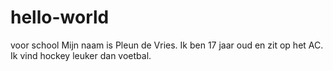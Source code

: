 # hello-world
voor school
Mijn naam is Pleun de Vries. Ik ben 17 jaar oud en zit op het AC.
Ik vind hockey leuker dan voetbal.
